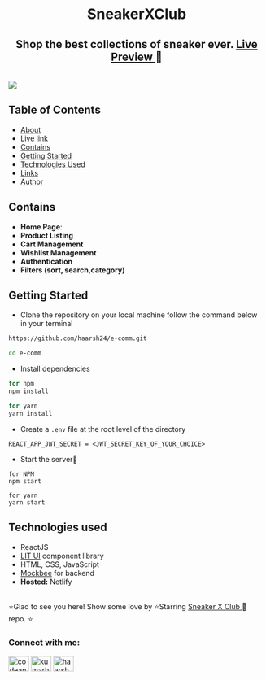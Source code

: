 <h1 align="center" style="font-weight: bold"> SneakerXClub </h1>
<h2 align="center" > Shop the best collections of sneaker ever.   <a href="https://sneakerxclub.netlify.app/"> Live Preview </a>  🚀 </h2>
</br>

<img src="https://github.com/haarsh24/e-comm/blob/dev/public/sneakerx.gif" />


## Table of Contents

- [About](#about)
- [Live link](#live-link)
- [Contains](#contains)
- [Getting Started](#getting-started)
- [Technologies Used](#technologies-used)
- [Links](#links)
- [Author](#author)

## Contains

- **Home Page**:
- **Product Listing**
- **Cart Management**
- **Wishlist Management**
- **Authentication**
- **Filters (sort, search,category)**


## Getting Started

- Clone the repository on your local machine follow the command below in your terminal

```sh
https://github.com/haarsh24/e-comm.git

cd e-comm
```

- Install dependencies

```sh
for npm
npm install

for yarn
yarn install
```

- Create a `.env` file at the root level of the directory

```
REACT_APP_JWT_SECRET = <JWT_SECRET_KEY_OF_YOUR_CHOICE>
```

- Start the server🚀

```
for NPM
npm start

for yarn
yarn start
```

## Technologies used

- ReactJS
- [LIT UI](https://litui.netlify.app/) component library
- HTML, CSS, JavaScript
- [Mockbee](https://mockbee.netlify.app/) for backend
- **Hosted:** Netlify

</br>
⭐Glad to see you here! Show some love by ⭐Starring <a href="https://github.com/haarsh24/sneakerXclub"> Sneaker X Club </a>  🚀  repo. ⭐
</br>
<h3 align="left">Connect with me:</h3>
<p align="left">
<a href="https://twitter.com/codeandchords" target="blank"><img align="center" src="https://raw.githubusercontent.com/rahuldkjain/github-profile-readme-generator/master/src/images/icons/Social/twitter.svg" alt="codeandchords" height="30" width="40" /></a>
<a href="https://linkedin.com/in/kumarharshn" target="blank"><img align="center" src="https://raw.githubusercontent.com/rahuldkjain/github-profile-readme-generator/master/src/images/icons/Social/linked-in-alt.svg" alt="kumarharshn" height="30" width="40" /></a>
<a href="https://instagram.com/haarshn" target="blank"><img align="center" src="https://raw.githubusercontent.com/rahuldkjain/github-profile-readme-generator/master/src/images/icons/Social/instagram.svg" alt="haarshn" height="30" width="40" /></a>
</p>
